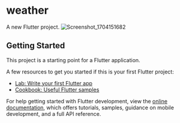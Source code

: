 # weather

A new Flutter project.
![Screenshot_1704151682](https://github.com/esraaehab333/weather-app/assets/113993788/c4c82619-7249-4e87-b0c7-776aa01850d1)

## Getting Started

This project is a starting point for a Flutter application.

A few resources to get you started if this is your first Flutter project:

- [Lab: Write your first Flutter app](https://docs.flutter.dev/get-started/codelab)
- [Cookbook: Useful Flutter samples](https://docs.flutter.dev/cookbook)

For help getting started with Flutter development, view the
[online documentation](https://docs.flutter.dev/), which offers tutorials,
samples, guidance on mobile development, and a full API reference.
